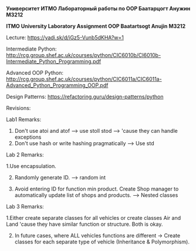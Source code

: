 **Университет ИТМО Лабораторный работы по ОOP Баатарцогт Анужин M3212**

**ITMO University Laboratory Assignment OOP Baatartsogt Anujin M3212**



Lecture:
https://yadi.sk/d/iGz5-Vunb5dKHA?w=1

Intermediate Python: 
http://rcg.group.shef.ac.uk/courses/python/CIC6010b/CI6010b-Intermediate_Python_Programming.pdf

Advanced OOP Python:
http://rcg.group.shef.ac.uk/courses/python/CIC6011a/CIC6011a-Advanced_Python_Programming_OOP.pdf

Design Patterns:
https://refactoring.guru/design-patterns/python


Revisions: 

Lab1
Remarks:
1. Don't use atoi and atof --> use stoll stod --> 'cause they can handle exceptions
2. Don't use hash or write hashing pragmatically --> Use std

Lab 2
Remarks:

1.Use encapsulation.

2. Randomly generate ID. --> random int

3. Avoid entering ID for function min product. Create Shop manager to automatically update list of shops and products. --> Nested classes

Lab 3
Remarks:

1.Either create separate classes for all vehicles or create classes Air and Land 'cause they have similar function or structure. Both is okay.

2. In future cases, where ALL vehicles functions are different -> Create classes for each separate type of vehicle (Inheritance & Polymorphism).

